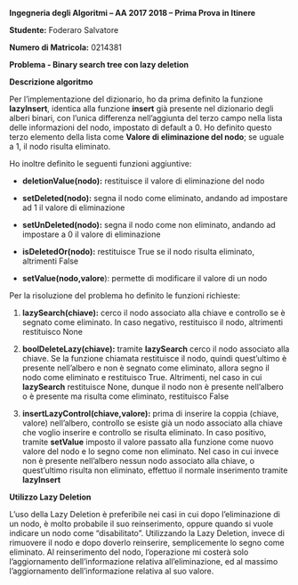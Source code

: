 **Ingegneria degli Algoritmi – AA 2017 2018 – Prima Prova in Itinere**

**Studente:** Foderaro Salvatore

**Numero di Matricola:** 0214381

**Problema - Binary search tree con lazy deletion**

**Descrizione algoritmo**

Per l’implementazione del dizionario, ho da prima definito la funzione
**lazyInsert**, identica alla funzione **insert** già presente nel
dizionario degli alberi binari, con l’unica differenza nell’aggiunta del
terzo campo nella lista delle informazioni del nodo, impostato di
default a 0. Ho definito questo terzo elemento della lista come **Valore
di eliminazione del nodo**; se uguale a 1, il nodo risulta eliminato.

Ho inoltre definito le seguenti funzioni aggiuntive:

-   **deletionValue(nodo):** restituisce il valore di eliminazione del
    nodo

-   **setDeleted(nodo):** segna il nodo come eliminato, andando ad
    impostare ad 1 il valore di eliminazione

-   **setUnDeleted(nodo):** segna il nodo come non eliminato, andando ad
    impostare a 0 il valore di eliminazione

-   **isDeletedOr(nodo):** restituisce True se il nodo risulta
    eliminato, altrimenti False

-   **setValue(nodo,valore**): permette di modificare il valore di un
    nodo

Per la risoluzione del problema ho definito le funzioni richieste:

1.  **lazySearch(chiave):** cerco il nodo associato alla chiave e
    controllo se è segnato come eliminato. In caso negativo, restituisco
    il nodo, altrimenti restituisco None

2.  **boolDeleteLazy(chiave):** tramite **lazySearch** cerco il nodo
    associato alla chiave. Se la funzione chiamata restituisce il nodo,
    quindi quest’ultimo è presente nell’albero e non è segnato come
    eliminato, allora segno il nodo come eliminato e restituisco True.
    Altrimenti, nel caso in cui **lazySearch** restituisce None, dunque
    il nodo non è presente nell’albero o è presente ma risulta come
    eliminato, restituisco False

3.  **insertLazyControl(chiave,valore):** prima di inserire la coppia
    (chiave, valore) nell’albero, controllo se esiste già un nodo
    associato alla chiave che voglio inserire e controllo se
    risulta eliminato. In caso positivo, tramite **setValue** imposto il
    valore passato alla funzione come nuovo valore del nodo e lo segno
    come non eliminato. Nel caso in cui invece non è presente
    nell’albero nessun nodo associato alla chiave, o quest’ultimo
    risulta non eliminato, effettuo il normale inserimento tramite
    **lazyInsert**

**Utilizzo Lazy Deletion**

L’uso della Lazy Deletion è preferibile nei casi in cui dopo
l’eliminazione di un nodo, è molto probabile il suo reinserimento,
oppure quando si vuole indicare un nodo come “disabilitato”. Utilizzando
la Lazy Deletion, invece di rimuovere il nodo e dopo doverlo reinserire,
semplicemente lo segno come eliminato. Al reinserimento del nodo,
l’operazione mi costerà solo l’aggiornamento dell’informazione relativa
all’eliminazione, ed al massimo l’aggiornamento dell’informazione
relativa al suo valore.
